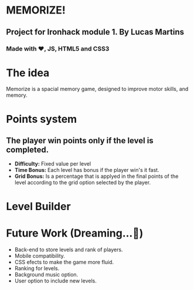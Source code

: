 # MEMORIZE! 
## Project for Ironhack module 1. By Lucas Martins 
### Made with :heart:, JS, HTML5 and CSS3

# The idea
Memorize is a spacial memory game, designed to improve motor skills, and memory.

# Points system
## The player win points only if the level is completed. 
* **Difficulty:** Fixed value per level
* **Time Bonus:** Each level has bonus if the player win's it fast.
* **Grid Bonus:** Is a percentage that is applyed in the final points of the level according to the grid option selected by the player.

# Level Builder


# Future Work (Dreaming...💭)
* Back-end to store levels and rank of players.
* Mobile compatibility.
* CSS efects to make the game more fluid.
* Ranking for levels.
* Background music option.
* User option to include new levels.
